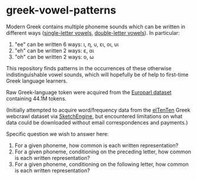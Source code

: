 # greek-vowel-patterns

Modern Greek contains multiple phoneme sounds which can be written in different ways ([single-letter vowels](https://en.wikiversity.org/wiki/Greek_Language/Vowels), [double-letter vowels](https://en.wikiversity.org/wiki/Greek_Language/Two-letter_Vowels)). In particular:
1. "ee" can be written 6 ways: ι, η, υ, ει, οι, υι
2. "eh" can be written 2 ways: ε, αι
3. "oh" can be written 2 ways: ο, ω

This repository finds patterns in the occurrences of these otherwise indistinguishable vowel sounds, which will hopefully be of help to first-time Greek language learners.

Raw Greek-language token were acquired from the [Europarl dataset](https://opus.nlpl.eu/Europarl.php) containing 44.1M tokens.

(Initially attempted to acquire word/frequency data from the [elTenTen](https://www.sketchengine.eu/eltenten-greek-corpus/) Greek webcrawl dataset via [SketchEngine](https://www.sketchengine.eu/), but encountered limitations on what data could be downloaded without email correspondences and payments.)

Specific question we wish to answer here:
1. For a given phoneme, how common is each written representation?
2. For a given phoneme, conditioning on the preceding letter, how common is each written representation?
3. For a given phoneme, conditioning on the following letter, how common is each written representation?
